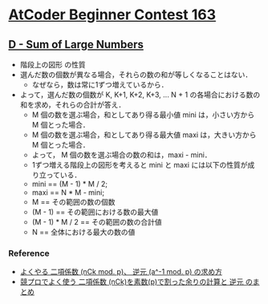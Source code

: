 # [AtCoder Beginner Contest 163](https://atcoder.jp/contests/abc163)

## [D - Sum of Large Numbers](https://atcoder.jp/contests/abc163/tasks/abc163_d)
- 階段上の図形 の性質
- 選んだ数の個数が異なる場合，それらの数の和が等しくなることはない．
	- なぜなら，数は常に1ずつ増えているから．
- よって，選んだ数の個数が K, K+1, K+2, K+3, ... N + 1 の各場合における数の和を求め，それらの合計が答え．
	- M 個の数を選ぶ場合，和としてあり得る最小値 mini は，小さい方から M 個とった場合．
	- M 個の数を選ぶ場合，和としてあり得る最大値 maxi は，大きい方から M 個とった場合．
	- よって， M 個の数を選ぶ場合の数の和は，maxi - mini．
	- 1ずつ増える階段上の図形を考えると mini と maxi には以下の性質が成り立っている．
	- mini == (M - 1) * M / 2;
	- maxi == N * M - mini;
	- M == その範囲の数の個数
	- (M - 1) == その範囲における数の最大値
	- (M - 1) * M / 2 == その範囲の数の合計値
	- N == 全体における最大の数の値


### Reference
- [よくやる 二項係数 (nCk mod. p)、 逆元 (a^-1 mod. p) の求め方](https://drken1215.hatenablog.com/entry/2018/06/08/210000)
- [競プロでよく使う 二項係数 (nCk)を素数(p)で割った余りの計算と 逆元 のまとめ](https://algo-logic.info/combination/#toc_id_4)
